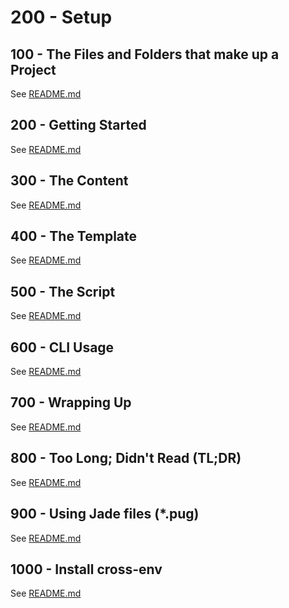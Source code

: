 # 200 - Setup

## 100 - The Files and Folders that make up a Project

See [README.md](./100/README.md)

## 200 - Getting Started

See [README.md](./200/README.md)

## 300 - The Content

See [README.md](./300/README.md)

## 400 - The Template

See [README.md](./400/README.md)

## 500 - The Script

See [README.md](./500/README.md)

## 600 - CLI Usage

See [README.md](./600/README.md)

## 700 - Wrapping Up

See [README.md](./700/README.md)

## 800 - Too Long; Didn't Read (TL;DR)

See [README.md](./800/README.md)

## 900 - Using Jade files (*.pug)

See [README.md](./900/README.md)

## 1000 - Install cross-env

See [README.md](./1000/README.md)